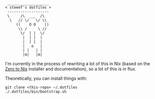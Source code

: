 ```
 ___________________
< steeef's dotfiles >
 -------------------
 \     /\  ___  /\
  \   // \/   \/ \\
     ((    O O    ))
      \\ /     \ //
       \/  | |  \/
        |  | |  |
        |  | |  |
        |   o   |
        | |   | |
        |m|   |m|
```

I'm currently in the process of rewriting a lot of this in Nix (based on the [Zero to Nix](https://zero-to-nix.com/)
installer and documentation), so a lot of this is in flux.

Theoretically, you can install things with:

```
git clone <this-repo> ~/.dotfiles
./.dotfiles/bin/bootstrap.sh
```
